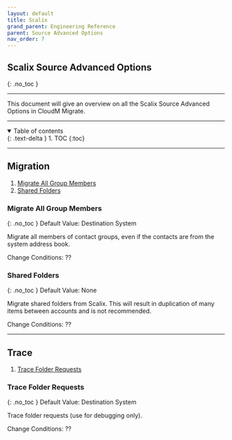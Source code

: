 ```yaml
---
layout: default
title: Scalix
grand_parent: Engineering Reference
parent: Source Advanced Options
nav_order: 7
---
```


## Scalix Source Advanced Options
{: .no_toc }

---

This document will give an overview on all the Scalix Source Advanced Options in CloudM Migrate. 

---
<a name="top"></a>
<details open markdown="block">
  <summary>
    Table of contents
  </summary>
  {: .text-delta }
1. TOC
{:toc}
</details>

---
## Migration

1. [Migrate All Group Members](#migallgroup)
2. [Shared Folders](#sharedfold)

### Migrate All Group Members <a name="migallgroup"></a>
{: .no_toc }
Default Value: Destination System

Migrate all members of contact groups, even if the contacts are from the system address book.

Change Conditions: ??

### Shared Folders <a name="sharedfold"></a>
{: .no_toc }
Default Value: None

Migrate shared folders from Scalix. This will result in duplication of many items between accounts and is not recommended.

Change Conditions: ??

---
## Trace

1. [Trace Folder Requests](#tracefold)

### Trace Folder Requests <a name="tracefold"></a>
{: .no_toc }
Default Value: Destination System

Trace folder requests (use for debugging only).

Change Conditions: ??

